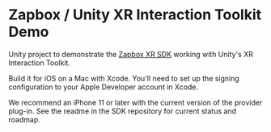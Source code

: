 # Zapbox / Unity XR Interaction Toolkit Demo
Unity project to demonstrate the [Zapbox XR SDK](https://github.com/zappar-xr/zapbox-xr-sdk) working with Unity's XR Interaction Toolkit.

Build it for iOS on a Mac with Xcode. You'll need to set up the signing configuration to your Apple Developer account in Xcode.

We recommend an iPhone 11 or later with the current version of the provider plug-in. See the readme in the SDK repository for current status and roadmap.
